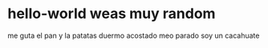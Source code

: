 # hello-world  weas muy random
me guta el pan y la patatas
duermo acostado
meo parado 
soy un cacahuate
